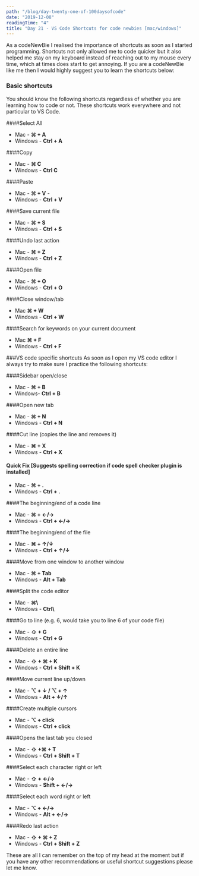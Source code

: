 ```yaml
---
path: "/blog/day-twenty-one-of-100daysofcode"
date: "2019-12-08"
readingTime: "4"
title: "Day 21 - VS Code Shortcuts for code newbies [mac/windows]"
---
```


As a codeNewBie I realised the importance of shortcuts as soon as I started programming. Shortcuts not only allowed me to code quicker but it also helped me stay on my keyboard instead of reaching out to my mouse every time, which at times does start to get annoying. If you are a codeNewBie like me then I would highly suggest you to learn the shortcuts below: 


### Basic shortcuts
You should know the following shortcuts regardless of whether you are learning how to code or not. These shortcuts work everywhere and not particular to VS Code.  

####Select All
- Mac - **⌘ + A** 
- Windows - **Ctrl + A** 

####Copy
- Mac - **⌘ C**
- Windows - **Ctrl C** 

####Paste
- Mac - **⌘ + V** - 
- Windows - **Ctrl + V** 

####Save current file
- Mac - **⌘ + S**
- Windows - **Ctrl + S** 

####Undo last action
- Mac - **⌘ + Z**
- Windows - **Ctrl + Z** 

####Open file
- Mac - **⌘ + O**
- Windows - **Ctrl + O** 

####Close window/tab
- Mac **⌘ + W**
- Windows - **Ctrl + W** 

####Search for keywords on your current document
- Mac **⌘ + F** 
- Windows - **Ctrl + F** 

###VS code specific shortcuts
As soon as I open my VS code editor I always try to make sure I practice the following shortcuts:

####Sidebar open/close
- Mac - **⌘ + B** 
- Windows- **Ctrl + B** 

<!-- ![command-b](https://thepracticaldev.s3.amazonaws.com/i/whoutuvhysyux0neth83.gif) -->

####Open new tab
- Mac - **⌘ + N**
- Windows - **Ctrl + N** 

<!-- ![command-new](https://thepracticaldev.s3.amazonaws.com/i/ag88cq3hianjuqbl2pgv.gif) -->

####Cut line (copies the line and removes it)
- Mac - **⌘ + X** 
- Windows - **Ctrl + X** 

<!-- ![option-click](https://thepracticaldev.s3.amazonaws.com/i/f4juhnj9wdvnetd3p2q0.gif) -->

#### Quick Fix [Suggests spelling correction if code spell checker plugin is installed]
- Mac - **⌘ + .**
- Windows - **Ctrl + .** 

<!-- ![quickfix](https://thepracticaldev.s3.amazonaws.com/i/hfhvd6cxlfajf7ia1mrm.gif) -->

####The beginning/end of a code line

- Mac - **⌘ + ←/→**
- Windows - **Ctrl + ←/→**

<!-- ![beginning-end-line](https://thepracticaldev.s3.amazonaws.com/i/bfe1p3zzwseuvk7qadcv.gif) -->

####The beginning/end of the file

- Mac - **⌘ + ↑/↓**
- Windows - **Ctrl + ↑/↓**

<!-- ![beginning-end-file](https://thepracticaldev.s3.amazonaws.com/i/vhwzessijv0mr9zcfw2n.gif) -->

####Move from one window to another window

- Mac - **⌘ + Tab**
- Windows - **Alt + Tab**

<!-- ![command-tab](https://thepracticaldev.s3.amazonaws.com/i/mkzlm5p9zxfuqhdl8qu7.gif) -->

####Split the code editor
- Mac - **⌘\\**
- Windows - **Ctrl\\**


<!-- ![command-slash](https://thepracticaldev.s3.amazonaws.com/i/ngs7sp2ks0nj4qdgnzxj.gif) -->

####Go to line (e.g. 6, would take you to line 6 of your code file)
- Mac - **⇧ + G**
- Windows - **Ctrl + G**

<!-- ![go-to-line](https://thepracticaldev.s3.amazonaws.com/i/szhsb8glcw0x3znwcmcy.gif) -->

####Delete an entire line

- Mac - **⇧ + ⌘ + K**
- Windows - **Ctrl + Shift + K**

<!-- ![shift-command-k](https://thepracticaldev.s3.amazonaws.com/i/1a9e6w2sivirmegazaeq.gif) -->

####Move current line up/down
- Mac - **⌥ + ↓ / ⌥ + ↑**
- Windows - **Alt + ↓/↑**

<!-- ![option-up](https://thepracticaldev.s3.amazonaws.com/i/9xv0ll74rf6x5aeo905w.gif) -->

####Create multiple cursors

- Mac - **⌥ + click**
- Windows - **Ctrl + click**

<!-- ![option-click](https://thepracticaldev.s3.amazonaws.com/i/yv62xpp7e8xxy7kbsfez.gif) -->

####Opens the last tab you closed
- Mac - **⇧ +⌘ + T**
- Windows - **Ctrl + Shift + T**

<!-- ![command-shift-t](https://thepracticaldev.s3.amazonaws.com/i/yoappe1jhnt3x9o85k1d.gif) -->

####Select each character right or left 
- Mac - **⇧ + ←/→**
- Windows - **Shift + ←/→**

<!-- ![shift-right-left](https://thepracticaldev.s3.amazonaws.com/i/49rgh99bnptdaho7ka55.gif) -->

####Select each word right or left
- Mac - **⌥ + ←/→**
- Windows - **Alt + ←/→**

<!-- ![select-words](https://thepracticaldev.s3.amazonaws.com/i/e3r60umk4pv2uldegnwk.gif) -->

####Redo last action
- Mac - **⇧ + ⌘ + Z**
- Windows - **Ctrl + Shift + Z**

<!-- ![redo-action](https://thepracticaldev.s3.amazonaws.com/i/kxt8ou8ji8amsx3dngqb.gif) -->

These are all I can remember on the top of my head at the moment but if you have any other recommendations or useful shortcut suggestions please let me know. 
